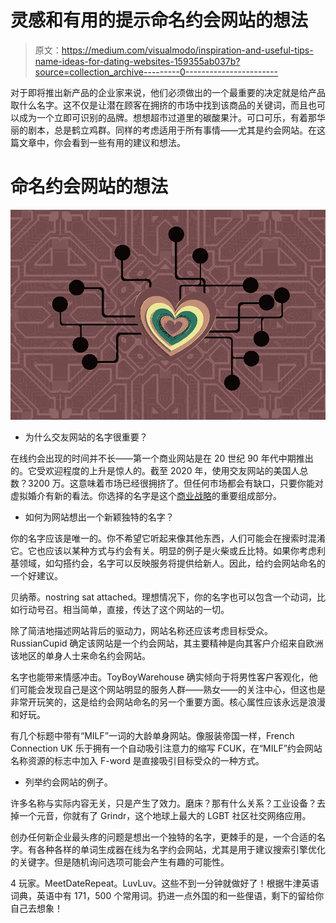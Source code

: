 # 灵感和有用的提示命名约会网站的想法

> 原文：<https://medium.com/visualmodo/inspiration-and-useful-tips-name-ideas-for-dating-websites-159355ab037b?source=collection_archive---------0----------------------->

对于即将推出新产品的企业家来说，他们必须做出的一个最重要的决定就是给产品取什么名字。这不仅是让潜在顾客在拥挤的市场中找到该商品的关键词，而且也可以成为一个立即可识别的品牌。想想超市过道里的碳酸果汁。可口可乐，有着那华丽的剧本，总是鹤立鸡群。同样的考虑适用于所有事情——尤其是约会网站。在这篇文章中，你会看到一些有用的建议和想法。

# 命名约会网站的想法

![](img/4cdf7e1008e40b44de0424e8b0a27a4c.png)

*   为什么交友网站的名字很重要？

在线约会出现的时间并不长——第一个商业网站是在 20 世纪 90 年代中期推出的。它受欢迎程度的上升是惊人的。截至 2020 年，使用交友网站的美国人总数？3200 万。这意味着市场已经很拥挤了。但任何市场都会有缺口，只要你能对虚拟婚介有新的看法。你选择的名字是这个[商业战略](https://visualmodo.com/how-to-create-a-dating-site-to-differ-from-competitors/)的重要组成部分。

*   如何为网站想出一个新颖独特的名字？

你的名字应该是唯一的。你不希望它听起来像其他东西，人们可能会在搜索时混淆它。它也应该以某种方式与约会有关。明显的例子是火柴或丘比特。如果你考虑利基领域，如勾搭约会，名字可以反映服务将提供给新人。因此，给约会网站命名的一个好建议。

贝纳蒂。nostring sat attached。理想情况下，你的名字也可以包含一个动词，比如行动号召。相当简单，直接，传达了这个网站的一切。

除了简洁地描述网站背后的驱动力，网站名称还应该考虑目标受众。RussianCupid 确定该网站是一个约会网站，其主要精神是向其客户介绍来自欧洲该地区的单身人士来命名约会网站。

名字也能带来情感冲击。ToyBoyWarehouse 确实倾向于将男性客户客观化，他们可能会发现自己是这个网站明显的服务人群——熟女——的关注中心，但这也是非常开玩笑的，这是给约会网站命名的另一个重要方面。核心属性应该永远是浪漫和好玩。

有几个标题中带有“MILF”一词的大龄单身网站。像服装帝国一样，French Connection UK 乐于拥有一个自动吸引注意力的缩写 FCUK，在“MILF”约会网站名称资源的标志中加入 F-word 是直接吸引目标受众的一种方式。

*   列举约会网站的例子。

许多名称与实际内容无关，只是产生了效力。磨床？那有什么关系？工业设备？去掉一个元音，你就有了 Grindr，这个地球上最大的 LGBT 社区社交网络应用。

创办任何新企业最头疼的问题是想出一个独特的名字，更棘手的是，一个合适的名字。有各种各样的单词生成器在线为名字约会网站，尤其是用于建议搜索引擎优化的关键字。但是随机询问选项可能会产生有趣的可能性。

4 玩家。MeetDateRepeat。LuvLuv。这些不到一分钟就做好了！根据牛津英语词典，英语中有 171，500 个常用词。扔进一点外国的和一些俚语，剩下的留给你自己去想象！